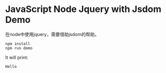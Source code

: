 JavaScript Node Jquery with Jsdom Demo
======================================

在node中使用jquery，需要借助jsdom的帮助。

```
npm install
npm run demo
```

It will print:

```
Hello
```
